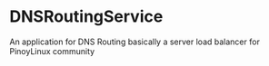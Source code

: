 # DNSRoutingService
An application for DNS Routing basically a server load balancer for PinoyLinux community
